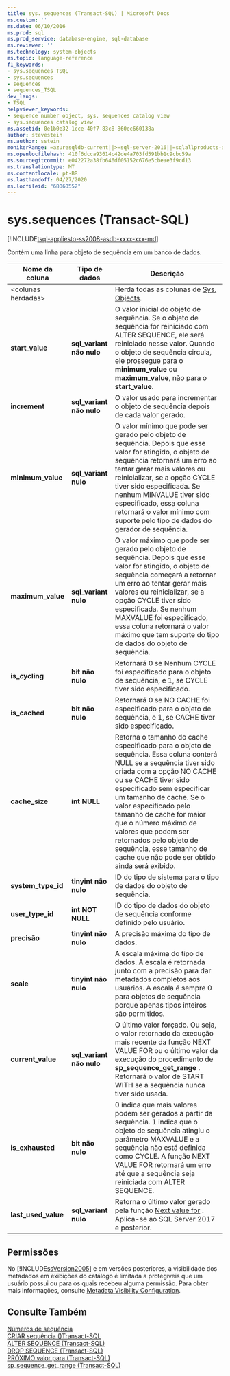 ```yaml
---
title: sys. sequences (Transact-SQL) | Microsoft Docs
ms.custom: ''
ms.date: 06/10/2016
ms.prod: sql
ms.prod_service: database-engine, sql-database
ms.reviewer: ''
ms.technology: system-objects
ms.topic: language-reference
f1_keywords:
- sys.sequences_TSQL
- sys.sequences
- sequences
- sequences_TSQL
dev_langs:
- TSQL
helpviewer_keywords:
- sequence number object, sys. sequences catalog view
- sys.sequences catalog view
ms.assetid: 0e1b0e32-1cce-40f7-83c8-860ec660138a
author: stevestein
ms.author: sstein
monikerRange: =azuresqldb-current||>=sql-server-2016||=sqlallproducts-allversions||>=sql-server-linux-2017||=azuresqldb-mi-current
ms.openlocfilehash: 410f6dcca93614c42de4a703fd591bb1c9cbc59a
ms.sourcegitcommit: e042272a38fb646df05152c676e5cbeae3f9cd13
ms.translationtype: MT
ms.contentlocale: pt-BR
ms.lasthandoff: 04/27/2020
ms.locfileid: "68060552"
---
```

# <a name="syssequences-transact-sql"></a>sys.sequences (Transact-SQL)
[!INCLUDE[tsql-appliesto-ss2008-asdb-xxxx-xxx-md](../../includes/tsql-appliesto-ss2008-asdb-xxxx-xxx-md.md)]

  Contém uma linha para objeto de sequência em um banco de dados.  
  
|Nome da coluna|Tipo de dados|Descrição|  
|-----------------|---------------|-----------------|  
|\<colunas herdadas>||Herda todas as colunas de [Sys. Objects](../../relational-databases/system-catalog-views/sys-objects-transact-sql.md).|  
|**start_value**|**sql_variant não nulo**|O valor inicial do objeto de sequência. Se o objeto de sequência for reiniciado com ALTER SEQUENCE, ele será reiniciado nesse valor. Quando o objeto de sequência circula, ele prossegue para o **minimum_value** ou **maximum_value**, não para o **start_value**.|  
|**increment**|**sql_variant não nulo**|O valor usado para incrementar o objeto de sequência depois de cada valor gerado.|  
|**minimum_value**|**sql_variant nulo**|O valor mínimo que pode ser gerado pelo objeto de sequência. Depois que esse valor for atingido, o objeto de sequência retornará um erro ao tentar gerar mais valores ou reinicializar, se a opção CYCLE tiver sido especificada. Se nenhum MINVALUE tiver sido especificado, essa coluna retornará o valor mínimo com suporte pelo tipo de dados do gerador de sequência.|  
|**maximum_value**|**sql_variant nulo**|O valor máximo que pode ser gerado pelo objeto de sequência. Depois que esse valor for atingido, o objeto de sequência começará a retornar um erro ao tentar gerar mais valores ou reinicializar, se a opção CYCLE tiver sido especificada. Se nenhum MAXVALUE foi especificado, essa coluna retornará o valor máximo que tem suporte do tipo de dados do objeto de sequência.|  
|**is_cycling**|**bit não nulo**|Retornará 0 se Nenhum CYCLE foi especificado para o objeto de sequência, e 1, se CYCLE tiver sido especificado.|  
|**is_cached**|**bit não nulo**|Retornará 0 se NO CACHE foi especificado para o objeto de sequência, e 1, se CACHE tiver sido especificado.|  
|**cache_size**|**int NULL**|Retorna o tamanho do cache especificado para o objeto de sequência. Essa coluna conterá NULL se a sequência tiver sido criada com a opção NO CACHE ou se CACHE tiver sido especificado sem especificar um tamanho de cache. Se o valor especificado pelo tamanho de cache for maior que o número máximo de valores que podem ser retornados pelo objeto de sequência, esse tamanho de cache que não pode ser obtido ainda será exibido.|  
|**system_type_id**|**tinyint não nulo**|ID do tipo de sistema para o tipo de dados do objeto de sequência.|  
|**user_type_id**|**int NOT NULL**|ID do tipo de dados do objeto de sequência conforme definido pelo usuário.|  
|**precisão**|**tinyint não nulo**|A precisão máxima do tipo de dados.|  
|**scale**|**tinyint não nulo**|A escala máxima do tipo de dados. A escala é retornada junto com a precisão para dar metadados completos aos usuários. A escala é sempre 0 para objetos de sequência porque apenas tipos inteiros são permitidos.|  
|**current_value**|**sql_variant não nulo**|O último valor forçado. Ou seja, o valor retornado da execução mais recente da função NEXT VALUE FOR ou o último valor da execução do procedimento de **sp_sequence_get_range** . Retornará o valor de START WITH se a sequência nunca tiver sido usada.|  
|**is_exhausted**|**bit não nulo**|0 indica que mais valores podem ser gerados a partir da sequência. 1 indica que o objeto de sequência atingiu o parâmetro MAXVALUE e a sequência não está definida como CYCLE. A função NEXT VALUE FOR retornará um erro até que a sequência seja reiniciada com ALTER SEQUENCE.|  
|**last_used_value**|**sql_variant nulo**|Retorna o último valor gerado pela função [Next value for](../../t-sql/functions/next-value-for-transact-sql.md) . Aplica-se ao SQL Server 2017 e posterior.|  
  
## <a name="permissions"></a>Permissões  
 No [!INCLUDE[ssVersion2005](../../includes/ssversion2005-md.md)] e em versões posteriores, a visibilidade dos metadados em exibições do catálogo é limitada a protegíveis que um usuário possui ou para os quais recebeu alguma permissão.  Para obter mais informações, consulte [Metadata Visibility Configuration](../../relational-databases/security/metadata-visibility-configuration.md).  
  
## <a name="see-also"></a>Consulte Também  
 [Números de sequência](../../relational-databases/sequence-numbers/sequence-numbers.md)   
 [CRIAR sequência &#40;&#41;Transact-SQL](../../t-sql/statements/create-sequence-transact-sql.md)   
 [ALTER SEQUENCE &#40;Transact-SQL&#41;](../../t-sql/statements/alter-sequence-transact-sql.md)   
 [DROP SEQUENCE &#40;Transact-SQL&#41;](../../t-sql/statements/drop-sequence-transact-sql.md)   
 [PRÓXIMO valor para &#40;Transact-SQL&#41;](../../t-sql/functions/next-value-for-transact-sql.md)   
 [sp_sequence_get_range &#40;Transact-SQL&#41;](../../relational-databases/system-stored-procedures/sp-sequence-get-range-transact-sql.md)  
  
  
